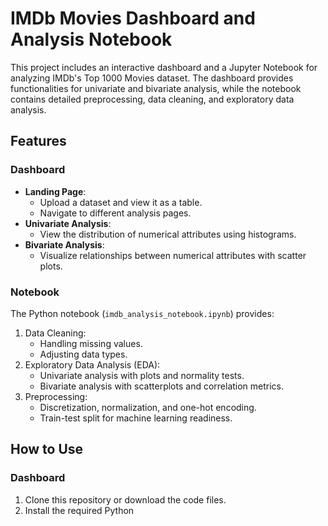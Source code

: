 # IMDb Movies Dashboard and Analysis Notebook

This project includes an interactive dashboard and a Jupyter Notebook for analyzing IMDb's Top 1000 Movies dataset. The dashboard provides functionalities for univariate and bivariate analysis, while the notebook contains detailed preprocessing, data cleaning, and exploratory data analysis.

## Features
### Dashboard
- **Landing Page**:
  - Upload a dataset and view it as a table.
  - Navigate to different analysis pages.
- **Univariate Analysis**:
  - View the distribution of numerical attributes using histograms.
- **Bivariate Analysis**:
  - Visualize relationships between numerical attributes with scatter plots.

### Notebook
The Python notebook (`imdb_analysis_notebook.ipynb`) provides:
1. Data Cleaning:
   - Handling missing values.
   - Adjusting data types.
2. Exploratory Data Analysis (EDA):
   - Univariate analysis with plots and normality tests.
   - Bivariate analysis with scatterplots and correlation metrics.
3. Preprocessing:
   - Discretization, normalization, and one-hot encoding.
   - Train-test split for machine learning readiness.

## How to Use
### Dashboard
1. Clone this repository or download the code files.
2. Install the required Python 

